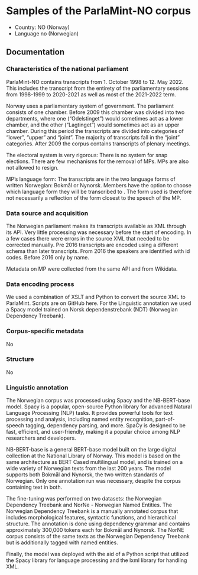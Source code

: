 # Samples of the ParlaMint-NO corpus

- Country: NO (Norway)
- Language no (Norwegian)

## Documentation


### Characteristics of the national parliament

ParlaMint-NO contains transcripts from 1. October 1998 to 12. May 2022. This includes the transcript from the entirety of the parliamentary sessions from 1998-1999 to 2020-2021 as well as most of the 2021-2022 term.

Norway uses a parliamentary system of government. The parliament consists of one chamber. Before 2009 this chamber was divided into two departments, where one (“Odelstinget”) would sometimes act as a lower chamber, and the other (“Lagtinget”) would sometimes act as an upper chamber. During this period the transcripts are divided into categories of “lower”, “upper” and “joint”. The majority of transcripts fall in the “joint” categories. After 2009 the corpus contains transcripts of plenary meetings.


The electoral system is very rigorous: There is no system for snap elections. There are few mechanisms for the removal of MPs. MPs are also not allowed to resign.


MP’s language form: The transcripts are in the two language forms of written Norwegian: Bokmål or Nynorsk. Members have the option to choose which language form they will be transcribed to  . The form used is therefore not necessarily a reflection of the form closest to the speech of the MP.

### Data source and acquisition

The Norwegian parliament makes its transcripts available as XML through its API. Very little processing was necessary before the start of encoding. In a few cases there were errors in the source XML that needed to be corrected manually. Pre 2016 transcripts are encoded using a different schema than later transcripts. From 2016 the speakers are identified with id codes. Before 2016 only by name.


Metadata on MP were collected from the same API and from Wikidata.

### Data encoding process

We used a combination of XSLT and Python to convert the source XML to ParlaMint. Scripts are on GitHub here. For the Linguistic annotation we used a Spacy model trained on Norsk dependenstrebank (NDT) (Norwegian Dependency Treebank).

### Corpus-specific metadata

No

### Structure

No

### Linguistic annotation

The Norwegian corpus was processed using Spacy and the NB-BERT-base model. Spacy is a popular, open-source Python library for advanced Natural Language Processing (NLP) tasks. It provides powerful tools for text processing and analysis, including named entity recognition, part-of-speech tagging, dependency parsing, and more. SpaCy is designed to be fast, efficient, and user-friendly, making it a popular choice among NLP researchers and developers.

NB-BERT-base is a general BERT-base model built on the large digital collection at the National Library of Norway. This model is based on the same architecture as BERT Cased multilingual model, and is trained on a wide variety of Norwegian texts from the last 200 years. The model supports both Bokmål and Nynorsk, the two written standards of Norwegian. Only one annotation run was necessary, despite the corpus containing text in both.

The fine-tuning was performed on two datasets: the Norwegian Dependency Treebank and NorNe - Norwegian Named Entities. The Norwegian Dependency Treebank is a manually annotated corpus that includes morphological features, syntactic functions, and hierarchical structure. The annotation is done using dependency grammar and contains approximately 300,000 tokens each for Bokmål and Nynorsk. The NorNE corpus consists of the same texts as the Norwegian Dependency Treebank but is additionally tagged with named entities.

Finally, the model was deployed with the aid of a Python script that utilized the Spacy library for language processing and the lxml library for handling XML.